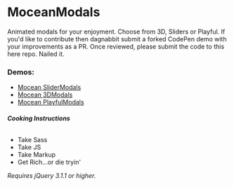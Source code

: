 # MoceanModals
Animated modals for your enjoyment. Choose from 3D, Sliders or Playful. If you'd like to contribute then dagnabbit submit a forked CodePen demo with your improvements as a PR. Once reviewed, please submit the code to this here repo. Nailed it.

### **Demos:**

- [Mocean SliderModals](http://codepen.io/grayghostvisuals/full/QvpQOy)
- [Mocean 3DModals](http://codepen.io/grayghostvisuals/full/vmxGJb)
- [Mocean PlayfulModals](http://codepen.io/grayghostvisuals/full/VbbvaO)

###### **Cooking Instructions**

- Take Sass
- Take JS
- Take Markup
- Get Rich…or die tryin'

*Requires jQuery 3.1.1 or higher.*
